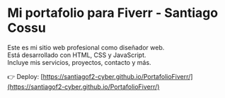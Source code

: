 # Mi portafolio para Fiverr - Santiago Cossu

Este es mi sitio web profesional como diseñador web.  
Está desarrollado con HTML, CSS y JavaScript.  
Incluye mis servicios, proyectos, contacto y más.

👉 Deploy: [https://santiagof2-cyber.github.io/PortafolioFiverr/](https://santiagof2-cyber.github.io/PortafolioFiverr/)
